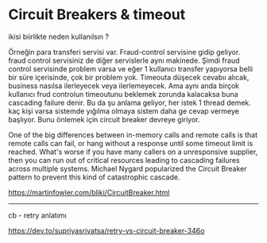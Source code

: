 # Circuit Breakers & timeout

ikisi biirlikte neden kullanılsın ? 

Örneğin para transferi servisi var. Fraud-control servisine gidip geliyor. fraud control servisiniz de diğer servislerle aynı makinede. Şimdi fraud control servisinde problem varsa ve  eğer 1 kullanıcı transfer yapıyorsa belli bir süre içerisinde, çok bir problem yok. Timeouta düşecek cevabıı alıcak, business nasılsa ilerleyecek veya ilerlemeyecek. Ama aynı anda birçok kullanıcı frud controlun timeoutunu beklemek zorunda kalacaksa buna cascading failure denir. Bu da şu anlama geliyor, her istek 1 thread demek. kaç kişi varsa sistemde yığılma olmaya sistem daha ge cevap vermeye başlıyor. Bunu önlemek için circuit breaker devreye giriyor. 


One of the big differences between in-memory calls and remote calls is that remote calls can fail, or hang without a response until some timeout limit is reached. What's worse if you have many callers on a unresponsive supplier, then you can run out of critical resources leading to cascading failures across multiple systems. Michael Nygard popularized the Circuit Breaker pattern to prevent this kind of catastrophic cascade.

https://martinfowler.com/bliki/CircuitBreaker.html

-----

cb - retry anlatımı

https://dev.to/supriyasrivatsa/retry-vs-circuit-breaker-346o
